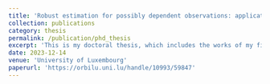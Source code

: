 ```yaml
---
title: 'Robust estimation for possibly dependent observations: application to mixture and hidden Markov models'
collection: publications
category: thesis
permalink: /publication/phd_thesis
excerpt: 'This is my doctoral thesis, which includes the works of my first two papers.'
date: 2023-12-14
venue: 'University of Luxembourg'
paperurl: 'https://orbilu.uni.lu/handle/10993/59847'
---
```


